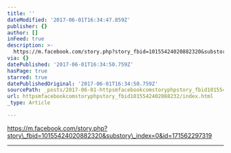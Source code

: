 ```yaml
---
title: ''
dateModified: '2017-06-01T16:34:47.859Z'
publisher: {}
author: []
inFeed: true
description: >-
  https://m.facebook.com/story.php?story_fbid=10155424020882320&substory_index=0&id=171562297319
via: {}
datePublished: '2017-06-01T16:34:50.759Z'
hasPage: true
starred: true
datePublishedOriginal: '2017-06-01T16:34:50.759Z'
sourcePath: _posts/2017-06-01-httpsmfacebookcomstoryphpstory_fbid1015542402088232.md
url: httpsmfacebookcomstoryphpstory_fbid1015542402088232/index.html
_type: Article

---
```

https://m.facebook.com/story.php?story\_fbid=10155424020882320&substory\_index=0&id=171562297319

---